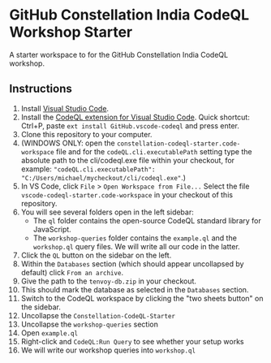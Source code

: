 # GitHub Constellation India CodeQL Workshop Starter

A starter workspace to for the GitHub Constellation India CodeQL workshop.

## Instructions

1. Install [Visual Studio Code](https://code.visualstudio.com).
1. Install the [CodeQL extension for Visual Studio Code](https://marketplace.visualstudio.com/items?itemName=github.vscode-codeql). Quick shortcut: Ctrl+P, paste `ext install GitHub.vscode-codeql` and press enter.
1. Clone this repository to your computer.
1. (WINDOWS ONLY: open the `constellation-codeql-starter.code-workspace` file and for the `codeQL.cli.executablePath` setting type the absolute path to the cli/codeql.exe file within your checkout, for example: `"codeQL.cli.executablePath": "C:/Users/michael/mycheckout/cli/codeql.exe"`.)
1. In VS Code, click `File` > `Open Workspace from File...` Select the file `vscode-codeql-starter.code-workspace` in your checkout of this repository.
1. You will see several folders open in the left sidebar:
    - The `ql` folder contains the open-source CodeQL standard library for JavaScript.
    - The `workshop-queries` folder contains the `example.ql` and the `workshop.ql` query files. We will write all our code in the latter.
1. Click the `QL` button on the sidebar on the left.
1. Within the `Databases` section (which should appear uncollapsed by default) click `From an archive`.
1. Give the path to the `tenvoy-db.zip` in your checkout.
1. This should mark the database as selected in the `Databases` section.
1. Switch to the CodeQL workspace by clicking the "two sheets button" on the sidebar.
1. Uncollapse the `Constellation-CodeQL-Starter`
1. Uncollapse the `workshop-queries` section
1. Open `example.ql`
1. Right-click and `CodeQL:Run Query` to see whether your setup works
1. We will write our workshop queries into `workshop.ql`
